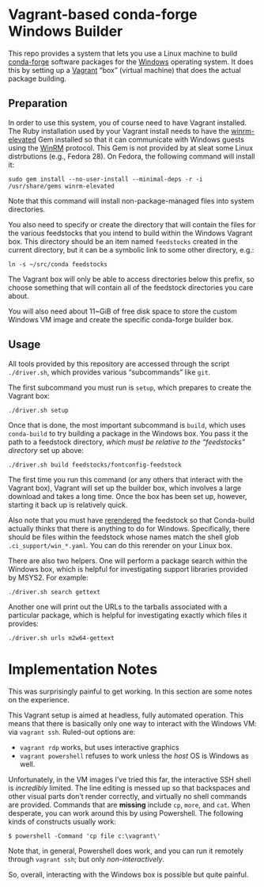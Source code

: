# Vagrant-based conda-forge Windows Builder

This repo provides a system that lets you use a Linux machine to build
[conda-forge](https://conda-forge.org/) software packages for the
[Windows](https://www.microsoft.com/en-us/windows) operating system. It does
this by setting up a [Vagrant](https://www.vagrantup.com/) “box” (virtual
machine) that does the actual package building.


## Preparation

In order to use this system, you of course need to have Vagrant installed. The
Ruby installation used by your Vagrant install needs to have the
[winrm-elevated](https://rubygems.org/gems/winrm-elevated/versions/1.1.0) Gem
installed so that it can communicate with Windows guests using the
[WinRM](https://docs.microsoft.com/en-us/windows/desktop/winrm/portal)
protocol. This Gem is not provided by at sleat some Linux distrbutions (e.g.,
Fedora 28). On Fedora, the following command will install it:

```
sudo gem install --no-user-install --minimal-deps -r -i /usr/share/gems winrm-elevated
```

Note that this command will install non-package-managed files into system
directories.

You also need to specify or create the directory that will contain the files
for the various feedstocks that you intend to build within the Windows Vagrant
box. This directory should be an item named `feedstocks` created in the current
directory, but it can be a symbolic link to some other directory, e.g.:

```
ln -s ~/src/conda feedstocks
```

The Vagrant box will only be able to access directories below this prefix, so
choose something that will contain all of the feedstock directories you care
about.

You will also need about 11~GiB of free disk space to store the custom Windows
VM image and create the specific conda-forge builder box.


## Usage

All tools provided by this repository are accessed through the script
`./driver.sh`, which provides various “subcommands” like `git`.

The first subcommand you must run is `setup`, which prepares to create the
Vagrant box:

```
./driver.sh setup
```

Once that is done, the most important subcommand is `build`, which uses
`conda-build` to try building a package in the Windows box. You pass it the
path to a feedstock directory, *which must be relative to the “feedstocks”
directory* set up above:

```
./driver.sh build feedstocks/fontconfig-feedstock
```

The first time you run this command (or any others that interact with the
Vagrant box), Vagrant will set up the builder box, which involves a large
download and takes a long time. Once the box has been set up, however,
starting it back up is relatively quick.

Also note that you must have
[rerendered](https://github.com/conda-forge/staged-recipes/wiki/conda-smithy-rerender)
the feedstock so that Conda-build actually thinks that there is anything to do
for Windows. Specifically, there should be files within the feedstock whose
names match the shell glob `.ci_support/win_*.yaml`. You can do this rerender
on your Linux box.

There are also two helpers. One will perform a package search within the
Windows box, which is helpful for investigating support libraries provided by
MSYS2. For example:

```
./driver.sh search gettext
```

Another one will print out the URLs to the tarballs associated with a particular
package, which is helpful for investigating exactly which files it provides:

```
./driver.sh urls m2w64-gettext
```


# Implementation Notes

This was surprisingly painful to get working. In this section are some notes on the
experience.

This Vagrant setup is aimed at headless, fully automated operation. This means that
there is basically only one way to interact with the Windows VM: via `vagrant ssh`.
Ruled-out options are:

- `vagrant rdp` works, but uses interactive graphics
- `vagrant powershell` refuses to work unless the *host* OS is Windows as well.

Unfortunately, in the VM images I’ve tried this far, the interactive SSH shell
is *incredibly* limited. The line editing is messed up so that backspaces and
other visual parts don’t render correctly, and virtually no shell commands are
provided. Commands that are **missing** include `cp`, `more`, and `cat`. When
desperate, you can work around this by using Powershell. The following kinds
of constructs usually work:

```
$ powershell -Command 'cp file c:\vagrant\'
```

Note that, in general, Powershell does work, and you can run it remotely
through `vagrant ssh`; but only *non-interactively*.

So, overall, interacting with the Windows box is possible but quite painful.
